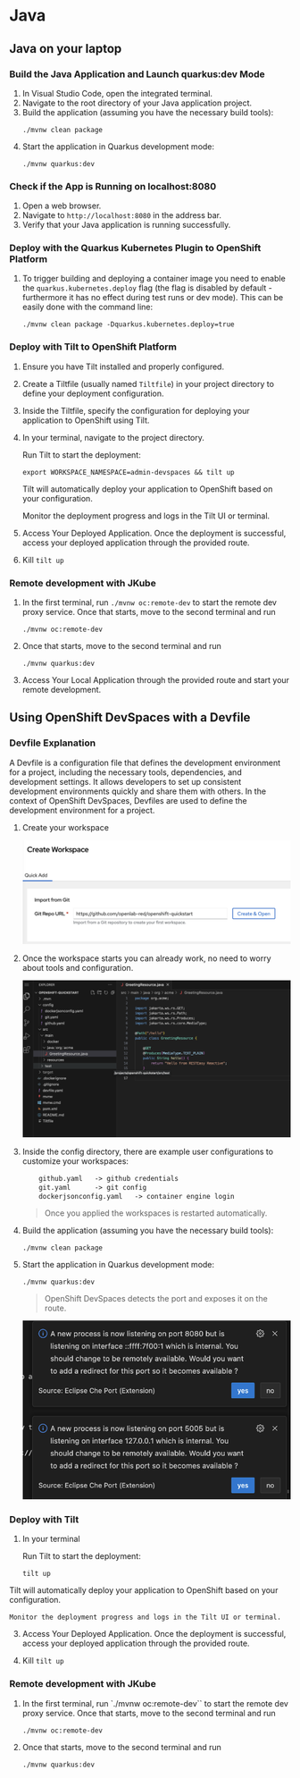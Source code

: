 
# Java

## Java on your laptop

### Build the Java Application and Launch quarkus:dev Mode
1. In Visual Studio Code, open the integrated terminal.
2. Navigate to the root directory of your Java application project.
3. Build the application (assuming you have the necessary build tools):
   ```
   ./mvnw clean package
   ```
4. Start the application in Quarkus development mode:
   ```
   ./mvnw quarkus:dev
   ```

### Check if the App is Running on localhost:8080
1. Open a web browser.
2. Navigate to `http://localhost:8080` in the address bar.
3. Verify that your Java application is running successfully.

### Deploy with the Quarkus Kubernetes Plugin to OpenShift Platform
1. To trigger building and deploying a container image you need to enable the `quarkus.kubernetes.deploy` flag (the flag is disabled by default - furthermore it has no effect during test runs or dev mode). This can be easily done with the command line:
    ```
    ./mvnw clean package -Dquarkus.kubernetes.deploy=true
    ```
### Deploy with Tilt to OpenShift Platform
1. Ensure you have Tilt installed and properly configured.
2. Create a Tiltfile (usually named `Tiltfile`) in your project directory to define your deployment configuration.
3. Inside the Tiltfile, specify the configuration for deploying your application to OpenShift using Tilt.

4. In your terminal, navigate to the project directory.

    Run Tilt to start the deployment:
    ```
    export WORKSPACE_NAMESPACE=admin-devspaces && tilt up
    ```

    Tilt will automatically deploy your application to OpenShift based on your configuration.

    Monitor the deployment progress and logs in the Tilt UI or terminal.

5. Access Your Deployed Application. Once the deployment is successful, access your deployed application through the provided route.

6. Kill `tilt up`

### Remote development with JKube

1.  In the first terminal, run `./mvnw oc:remote-dev` to start the remote dev proxy service. Once that starts, move to the second terminal and run

    ```
    ./mvnw oc:remote-dev
    ```

2. Once that starts, move to the second terminal and run

    ```
    ./mvnw quarkus:dev
    ```

3. Access Your Local Application through the provided route and start your remote development.

## Using OpenShift DevSpaces with a Devfile

### Devfile Explanation

A Devfile is a configuration file that defines the development environment for a project, including the necessary tools, dependencies, and development settings. 
It allows developers to set up consistent development environments quickly and share them with others. 
In the context of OpenShift DevSpaces, Devfiles are used to define the development environment for a project.

1. Create your workspace

    ![Create Namespace](../../assets/images/create-workspaces.png)


2. Once the workspace starts you can already work, no need to worry about tools and configuration.

    ![Open Namespace](../../assets/images/open-workspace.png)


3. Inside the config directory, there are example user configurations to customize your workspaces:

    ```
        github.yaml   -> github credentials
        git.yaml      -> git config
        dockerjsonconfig.yaml   -> container engine login
    ```

    >
    > Once you applied the workspaces is restarted automatically.
    >

4. Build the application (assuming you have the necessary build tools):
   ```
   ./mvnw clean package
   ```
5. Start the application in Quarkus development mode:
   ```
   ./mvnw quarkus:dev
   ```
    >
    > OpenShift DevSpaces detects the port and exposes it on the route.
    >

    ![Port detect](../../assets/images/port-detect.png)

### Deploy with Tilt

1. In your terminal

    Run Tilt to start the deployment:
    ```
    tilt up
    ```
 Tilt will automatically deploy your application to OpenShift based on your configuration.

    Monitor the deployment progress and logs in the Tilt UI or terminal.

3. Access Your Deployed Application. Once the deployment is successful, access your deployed application through the provided route.

4. Kill `tilt up`

### Remote development with JKube

1.  In the first terminal, run `./mvnw oc:remote-dev`` to start the remote dev proxy service. Once that starts, move to the second terminal and run

    ```
    ./mvnw oc:remote-dev
    ```

2. Once that starts, move to the second terminal and run

    ```
    ./mvnw quarkus:dev
    ```

